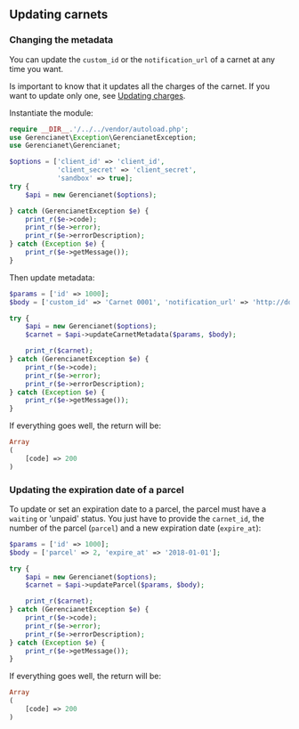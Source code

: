 ## Updating carnets

### Changing the metadata

You can update the `custom_id` or the `notification_url` of a carnet at any time you want.

Is important to know that it updates all the charges of the carnet. If you want to update only one, see [Updating charges](/docs/CHARGE_UPDATE.md).

Instantiate the module:

```php
require __DIR__.'/../../vendor/autoload.php';
use Gerencianet\Exception\GerencianetException;
use Gerencianet\Gerencianet;

$options = ['client_id' => 'client_id',
            'client_secret' => 'client_secret',
            'sandbox' => true];
try {
    $api = new Gerencianet($options);

} catch (GerencianetException $e) {
    print_r($e->code);
    print_r($e->error);
    print_r($e->errorDescription);
} catch (Exception $e) {
    print_r($e->getMessage());
}
```
Then update metadata:

```php
$params = ['id' => 1000];
$body = ['custom_id' => 'Carnet 0001', 'notification_url' => 'http://domain.com/notification'];

try {
    $api = new Gerencianet($options);
    $carnet = $api->updateCarnetMetadata($params, $body);

    print_r($carnet);
} catch (GerencianetException $e) {
    print_r($e->code);
    print_r($e->error);
    print_r($e->errorDescription);
} catch (Exception $e) {
    print_r($e->getMessage());
}

```

If everything goes well, the return will be:

```php
Array
(
    [code] => 200
)
```

### Updating the expiration date of a parcel

To update or set an expiration date to a parcel, the parcel must have a `waiting` or 'unpaid' status. You just have to provide the `carnet_id`, the number of the parcel (`parcel`) and a new expiration date (`expire_at`):

```php
$params = ['id' => 1000];
$body = ['parcel' => 2, 'expire_at' => '2018-01-01'];

try {
    $api = new Gerencianet($options);
    $carnet = $api->updateParcel($params, $body);

    print_r($carnet);
} catch (GerencianetException $e) {
    print_r($e->code);
    print_r($e->error);
    print_r($e->errorDescription);
} catch (Exception $e) {
    print_r($e->getMessage());
}

```

If everything goes well, the return will be:

```php
Array
(
    [code] => 200
)
```
